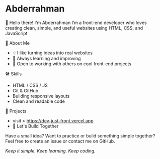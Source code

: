# Abderrahman
👋 Hello there! I'm Abderrahman
I’m a front-end developer who loves creating clean, simple, and useful websites using HTML, CSS, and JavaScript

🌟 About Me
- 💡 I like turning ideas into real websites  
- 🌱 Always learning and improving  
- 🤝 Open to working with others on cool front-end projects  

🛠 Skills
- HTML / CSS / JS  
- Git & GitHub  
- Building responsive layouts  
- Clean and readable code

🚀 Projects
- visit > https://dev-just-front.vercel.app
- 💬 Let's Build Together

Have a small idea? Want to practice or build something simple together?  
Feel free to create an issue or contact me on GitHub.

*Keep it simple. Keep learning. Keep coding.*
